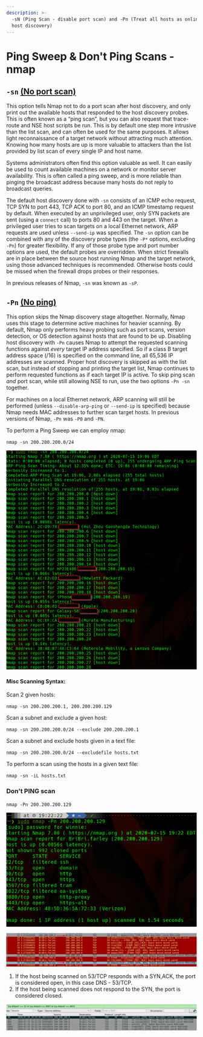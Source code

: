 ```yaml
---
description: >-
  -sN (Ping Scan - disable port scan) and -Pn (Treat all hosts as online -- skip
  host discovery)
---
```


# Ping Sweep & Don't Ping Scans - nmap

## `-sn` [\(No port scan\)](https://nmap.org/book/man-host-discovery.html)

This option tells Nmap not to do a port scan after host discovery, and only print out the available hosts that responded to the host discovery probes. This is often known as a “ping scan”, but you can also request that trace-route and NSE host scripts be run. This is by default one step more intrusive than the list scan, and can often be used for the same purposes. It allows light reconnaissance of a target network without attracting much attention. Knowing how many hosts are up is more valuable to attackers than the list provided by list scan of every single IP and host name.

Systems administrators often find this option valuable as well. It can easily be used to count available machines on a network or monitor server availability. This is often called a ping sweep, and is more reliable than pinging the broadcast address because many hosts do not reply to broadcast queries.

The default host discovery done with `-sn` consists of an ICMP echo request, TCP SYN to port 443, TCP ACK to port 80, and an ICMP timestamp request by default. When executed by an unprivileged user, only SYN packets are sent \(using a `connect` call\) to ports 80 and 443 on the target. When a privileged user tries to scan targets on a local Ethernet network, ARP requests are used unless `--send-ip` was specified. The `-sn` option can be combined with any of the discovery probe types \(the `-P*` options, excluding `-Pn`\) for greater flexibility. If any of those probe type and port number options are used, the default probes are overridden. When strict firewalls are in place between the source host running Nmap and the target network, using those advanced techniques is recommended. Otherwise hosts could be missed when the firewall drops probes or their responses.

In previous releases of Nmap, `-sn` was known as `-sP`.

## `-Pn` [\(No ping\)](https://nmap.org/book/man-host-discovery.html)

This option skips the Nmap discovery stage altogether. Normally, Nmap uses this stage to determine active machines for heavier scanning. By default, Nmap only performs heavy probing such as port scans, version detection, or OS detection against hosts that are found to be up. Disabling host discovery with `-Pn` causes Nmap to attempt the requested scanning functions against _every_ target IP address specified. So if a class B target address space \(/16\) is specified on the command line, all 65,536 IP addresses are scanned. Proper host discovery is skipped as with the list scan, but instead of stopping and printing the target list, Nmap continues to perform requested functions as if each target IP is active. To skip ping scan _and_ port scan, while still allowing NSE to run, use the two options `-Pn -sn` together.

For machines on a local Ethernet network, ARP scanning will still be performed \(unless `--disable-arp-ping` or `--send-ip` is specified\) because Nmap needs MAC addresses to further scan target hosts. In previous versions of Nmap, `-Pn` was `-P0` and `-PN`.

To perform a Ping Sweep we can employ nmap:

```text
nmap -sn 200.200.200.0/24
```

![](../../.gitbook/assets/image%20%2827%29.png)

#### Misc Scanning Syntax:

Scan 2 given hosts:

```text
nmap -sn 200.200.200.1, 200.200.200.129
```

Scan a subnet and exclude a given host:

```text
nmap -sn 200.200.200.0/24 --exclude 200.200.200.1
```

Scan a subnet and exclude hosts given in a text file:

```text
nmap -sn 200.200.200.0/24 --excludefile hosts.txt
```

To perform a scan using the hosts in a given text file:

```text
nmap -sn -iL hosts.txt
```

### Don't PING scan

```text
nmap -Pn 200.200.200.129
```

![Pay attention to the Open and filtered ports](../../.gitbook/assets/image%20%2818%29.png)

![This is how nmap determines a port to be open or filtered:](../../.gitbook/assets/image%20%2828%29.png)



1. If the host being scanned on 53/TCP responds with a SYN,ACK, the port is considered open, in this case DNS - 53/TCP. 
2. If the host being scanned does not respond to the SYN, the port is considered closed.

![](../../.gitbook/assets/image%20%2813%29.png)

